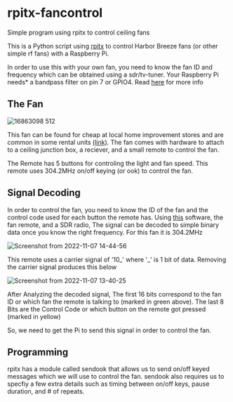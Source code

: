 # rpitx-fancontrol
Simple program using rpitx to control ceiling fans

This is a Python script using [rpitx](https://github.com/F5OEO/rpitx) to control Harbor Breeze fans (or other simple rf fans) with a Raspberry Pi.

In order to use this with your own fan, you need to know the fan ID and frequency which can be obtained using a sdr/tv-tuner. Your Raspberry Pi needs*  a bandpass filter on pin 7 or GPIO4. Read [here](https://github.com/F5OEO/rpitx#hardware) for more info

## The Fan
![16863098 512](https://user-images.githubusercontent.com/89534947/200408889-34aa8f5b-2945-4a70-b2e1-cf566fdb3ac7.jpeg)

This fan can be found for cheap at local home improvement stores and are common in some rental units [(link)](https://www.lowes.com/pd/Harbor-Breeze-Beach-Creek-44-in-Brushed-Nickel-LED-Indoor-Ceiling-Fan-with-Light-Kit-and-Remote-3-Blade/1000181467).
The fan comes with hardware to attach to a ceiling junction box, a reciever, and a small remote to control the fan.

The Remote has 5 buttons for controling the light and fan speed. This remote uses 304.2MHz on/off keying (or ook) to control the fan.

## Signal Decoding
In order to control the fan, you need to know the ID of the fan and the control code used for each button the remote has. Using [this](https://github.com/jopohl/urh) software, the fan remote, and a SDR radio, The signal can be decoded to simple binary data once you know the right frequency. For this fan it is 304.2MHz

![Screenshot from 2022-11-07 14-44-56](https://user-images.githubusercontent.com/89534947/200411774-46cc5c5a-611b-492f-8748-c4ae474d9764.png)

 This remote uses a carrier signal of '10_' where '\_' is 1 bit of data. Removing the carrier signal produces this below
 
![Screenshot from 2022-11-07 13-40-25](https://user-images.githubusercontent.com/89534947/200414212-5426b22d-fec6-4cf5-9127-96c84cc4e7e8.png)


After Analyzing the decoded signal, The first 16 bits correspond to the fan ID or which fan the remote is talking to (marked in green above). The last 8 Bits are the Control Code or which button on the remote got pressed (marked in yellow)

So, we need to get the Pi to send this signal in order to control the fan.

## Programming

rpitx has a module called sendook that allows us to send on/off keyed messages which we will use to control the fan. sendook also requires us to specfiy a few extra details such as timing between on/off keys, pause duration, and # of repeats. 

